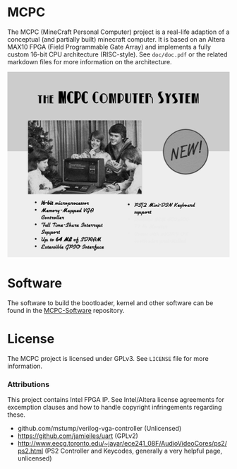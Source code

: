 # MCPC

The MCPC (MineCraft Personal Computer) project is a real-life adaption of a conceptual (and partially built) minecraft computer. It is based on an Altera MAX10 FPGA (Field Programmable Gate Array) and implements a fully custom 16-bit CPU architecture (RISC-style). See `doc/doc.pdf` or the related markdown files for more information on the architecture.

![Retro Ad](/promo/retro_ad_fixed.jpg)

# Software

The software to build the bootloader, kernel and other software can be found in the [MCPC-Software](https://github.com/PiMaker/MCPC-Software) repository.

# License

The MCPC project is licensed under GPLv3. See `LICENSE` file for more information.

### Attributions

This project contains Intel FPGA IP. See Intel/Altera license agreements for excemption clauses and how to handle copyright infringements regarding these.

* github.com/mstump/verilog-vga-controller (Unlicensed)
* https://github.com/jamieiles/uart (GPLv2)
* http://www.eecg.toronto.edu/~jayar/ece241_08F/AudioVideoCores/ps2/ps2.html (PS2 Controller and Keycodes, generally a very helpful page, unlicensed)
